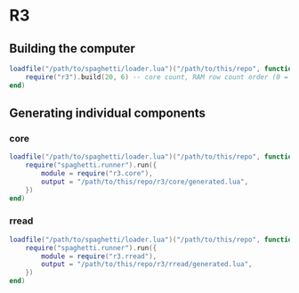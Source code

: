 # R3

## Building the computer

```lua
loadfile("/path/to/spaghetti/loader.lua")("/path/to/this/repo", function()
	require("r3").build(20, 6) -- core count, RAM row count order (0 = 1 row, 1 = 2 rows, 2 = 4 rows, ...)
end)
```

## Generating individual components

### core

```lua
loadfile("/path/to/spaghetti/loader.lua")("/path/to/this/repo", function()
	require("spaghetti.runner").run({
		module = require("r3.core"),
		output = "/path/to/this/repo/r3/core/generated.lua",
	})
end)
```

### rread

```lua
loadfile("/path/to/spaghetti/loader.lua")("/path/to/this/repo", function()
	require("spaghetti.runner").run({
		module = require("r3.rread"),
		output = "/path/to/this/repo/r3/rread/generated.lua",
	})
end)
```
